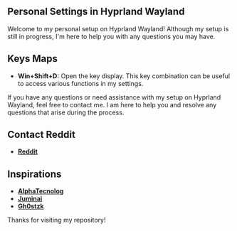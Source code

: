 <h2><strong>Personal Settings in Hyprland Wayland</strong></h2>

Welcome to my personal setup on Hyprland Wayland! Although my setup is still in progress, I'm here to help you with any questions you may have.

<h2><strong>Keys Maps</strong></h2>

- **Win+Shift+D:** Open the key display. This key combination can be useful to access various functions in my settings.

If you have any questions or need assistance with my setup on Hyprland Wayland, feel free to contact me. I am here to help you and resolve any questions that arise during the process.

<h2><strong>Contact Reddit</strong></h2>
<ul>
    <li><a href="https://www.reddit.com/user/ProfessionLower9249"><strong>Reddit</strong></a></li>
</ul>

<h2><strong>Inspirations</strong></h2>
<ul>
  <li><a href="https://github.com/AlphaTechnolog/dotfiles"><strong>AlphaTecnolog</strong></a></li>
  <li><a href="https://github.com/juminai/dotfiles"><strong>Juminai</strong></a></li>
  <li><a href="https://github.com/gh0stzk/dotfiles"><strong>Gh0stzk</strong></a></li>
</ul>

Thanks for visiting my repository!
